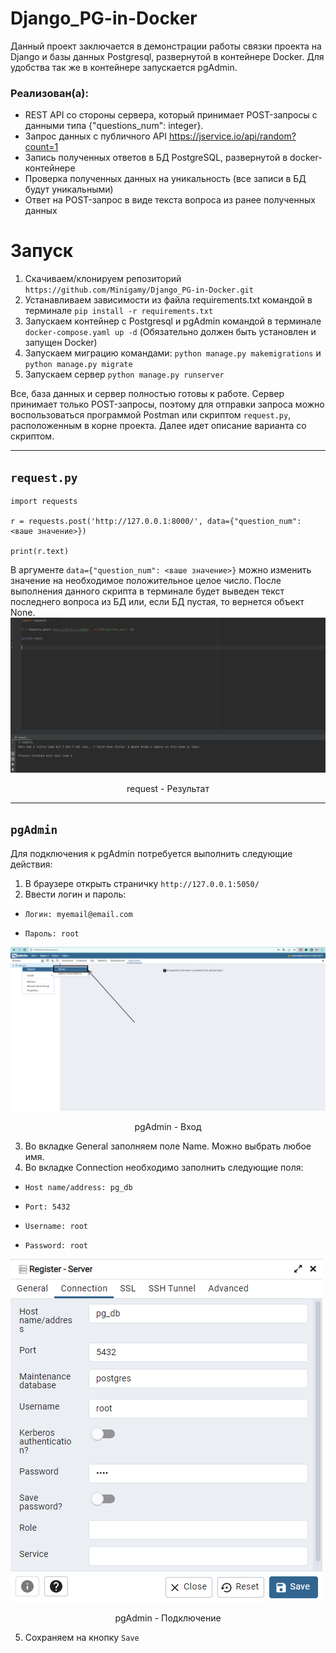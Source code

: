 # Django_PG-in-Docker

Данный проект заключается в демонстрации работы связки проекта на Django и базы данных Postgresql, развернутой в контейнере Docker.
Для удобства так же в контейнере запускается pgAdmin.

### Реализован(a):
 - REST API со стороны сервера, который принимает POST-запросы с данными типа {"questions_num": integer}.
 - Запрос данных с публичного API https://jservice.io/api/random?count=1
 - Запись полученных ответов в БД PostgreSQL, развернутой в docker-контейнере
 - Проверка полученных данных на уникальность (все записи в БД будут уникальными)
 - Ответ на POST-запрос в виде текста вопроса из ранее полученных данных


# Запуск

1) Скачиваем/клонируем репозиторий `https://github.com/Minigamy/Django_PG-in-Docker.git`
2) Устанавливаем зависимости из файла requirements.txt командой в терминале `pip install -r requirements.txt`
3) Запускаем контейнер с Postgresql и pgAdmin командой в терминале `docker-compose.yaml up -d` (Обязательно должен быть установлен и запущен Docker)
4) Запускаем миграцию командами: `python manage.py makemigrations` и `python manage.py migrate`
5) Запускаем сервер `python manage.py runserver`

Все, база данных и сервер полностью готовы к работе. Сервер принимает только POST-запросы, поэтому для отправки запроса можно воспользоваться программой Postman или скриптом `request.py`, расположенным в корне проекта. Далее идет описание варианта со скриптом.
***
## `request.py`

```
import requests

r = requests.post('http://127.0.0.1:8000/', data={"question_num": <ваше значение>})

print(r.text)

```
В аргументе `data={"question_num": <ваше значение>}` можно изменить значение на необходимое положительное целое число.
После выполнения данного скрипта в терминале будет выведен текст последнего вопроса из БД или, если БД пустая, то вернется объект None.
![Скриншот](https://github.com/Minigamy/Django_PG-in-Docker/blob/6e01fc82af370c76394c56d652278f4050df112b/media/request_result.png)
<p align="center">request - Результат</p> 

***
## `pgAdmin`

Для подключения к pgAdmin потребуется выполнить следующие действия:
1) В браузере открыть страничку `http://127.0.0.1:5050/`
2) Ввести логин и пароль: 
 *     Логин: myemail@email.com
 *     Пароль: root
![Скриншот](https://github.com/Minigamy/Django_PG-in-Docker/blob/0abcb081a973670c7acaea74a0c0b810a2e85b8f/media/pgadmin_start.png)
<p align="center">pgAdmin - Вход</p> 

3) Во вкладке General заполняем поле Name. Можно выбрать любое имя.
4) Во вкладке Connection необходимо заполнить следующие поля:
 *     Host name/address: pg_db
 *     Port: 5432
 *     Username: root
 *     Password: root
![Скриншот](https://github.com/Minigamy/Django_PG-in-Docker/blob/0abcb081a973670c7acaea74a0c0b810a2e85b8f/media/pgadmin_connect.png)
<p align="center">pgAdmin - Подключение</p> 

5) Сохраняем на кнопку `Save`
